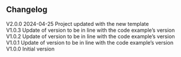 ## Changelog  
V2.0.0 2024-04-25 Project updated with the new template  
V1.0.3 Update of version to be in line with the code example’s version  
V1.0.2 Update of version to be in line with the code example’s version  
V1.0.1 Update of version to be in line with the code example’s version  
V1.0.0 Initial version  
